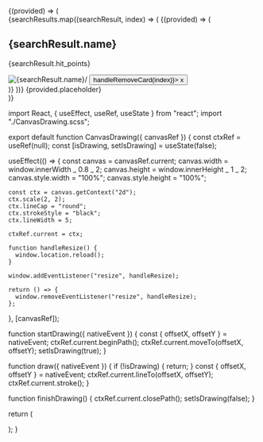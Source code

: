 <DragDropContext onDragEnd={handleDragEnd}>
                    <Droppable droppableId="searchResults">
                        {(provided) => (
                        <div ref={provided.innerRef} {...provided.droppableProps}>
                            {searchResults.map((searchResult, index) => (
                            <Draggable key={searchResult.id} draggableId={searchResult.id} index={index}>
                                {(provided) => (
                                <div
                                    className="sidebar__card"
                                    ref={provided.innerRef}
                                    {...provided.draggableProps}
                                    {...provided.dragHandleProps}
                                >
                                    <h2>{searchResult.name}</h2>
                                    <p>{searchResult.hit_points}</p>
                                    <img className="sidebar__card--img" src={searchResult.image ? `https://www.dnd5eapi.co${searchResult.image}` : anonMonster}
                                    alt={searchResult.name}/>
                                    <button className="sidebar__card--removeBtn" onClick={() => handleRemoveCard(index)}>
                                    x
                                    </button>
                                </div>
                                )}
                            </Draggable>
                            ))}
                            {provided.placeholder}
                        </div>
                        )}
                    </Droppable>
                </DragDropContext>

import React, { useEffect, useRef, useState } from "react";
import "./CanvasDrawing.scss";

export default function CanvasDrawing({ canvasRef }) {
const ctxRef = useRef(null);
const [isDrawing, setIsDrawing] = useState(false);

useEffect(() => {
const canvas = canvasRef.current;
canvas.width = window.innerWidth _ 0.8 _ 2;
canvas.height = window.innerHeight _ 1 _ 2;
canvas.style.width = "100%";
canvas.style.height = "100%";

    const ctx = canvas.getContext("2d");
    ctx.scale(2, 2);
    ctx.lineCap = "round";
    ctx.strokeStyle = "black";
    ctx.lineWidth = 5;

    ctxRef.current = ctx;

    function handleResize() {
      window.location.reload();
    }

    window.addEventListener("resize", handleResize);

    return () => {
      window.removeEventListener("resize", handleResize);
    };

}, [canvasRef]);

function startDrawing({ nativeEvent }) {
const { offsetX, offsetY } = nativeEvent;
ctxRef.current.beginPath();
ctxRef.current.moveTo(offsetX, offsetY);
setIsDrawing(true);
}

function draw({ nativeEvent }) {
if (!isDrawing) {
return;
}
const { offsetX, offsetY } = nativeEvent;
ctxRef.current.lineTo(offsetX, offsetY);
ctxRef.current.stroke();
}

function finishDrawing() {
ctxRef.current.closePath();
setIsDrawing(false);
}

return (
<div className="canvas">
<canvas
        className="canvas__background"
        onMouseDown={startDrawing}
        onMouseUp={finishDrawing}
        onMouseMove={draw}
        ref={canvasRef}
      />
</div>
);
}
